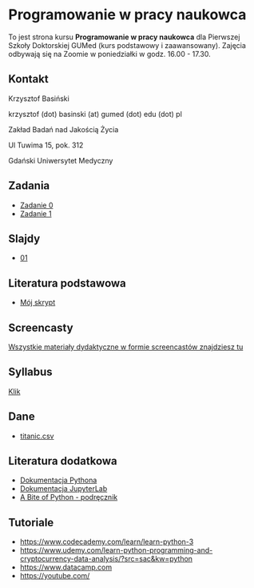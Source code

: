 # Programowanie w pracy naukowca

To jest strona kursu **Programowanie w pracy naukowca** dla Pierwszej Szkoły Doktorskiej GUMed (kurs podstawowy i zaawansowany). Zajęcia odbywają się na Zoomie w poniedziałki w godz. 16.00 - 17.30.



## Kontakt

Krzysztof Basiński

krzysztof (dot) basinski (at) gumed (dot) edu (dot) pl

Zakład Badań nad Jakością Życia

Ul Tuwima 15, pok. 312

Gdański Uniwersytet Medyczny

## Zadania

- [Zadanie 0](zadania/zad0.md)
- [Zadanie 1](zadania/zad1.md)


## Slajdy

- [01](01.html)

## Literatura podstawowa

- [Mój skrypt](http://kbas.gumed.edu.pl/programowanie/)


## Screencasty

[Wszystkie materiały dydaktyczne w formie screencastów znajdziesz tu](https://www.youtube.com/playlist?list=PLQooX7p8NEM5YI0KZYATdy8rsK2PgAk5B)


## Syllabus

[Klik](https://esyllabus.gumed.edu.pl/subjects/19173/fetch_document/PL)

## Dane

- [titanic.csv](data/titanic.csv)



## Literatura dodatkowa

- [Dokumentacja Pythona](https://docs.python.org/3/)
- [Dokumentacja JupyterLab](https://jupyterlab.readthedocs.io/en/stable/)
- [A Bite of Python - podręcznik](https://python.swaroopch.com)

## Tutoriale

- <https://www.codecademy.com/learn/learn-python-3>
- <https://www.udemy.com/learn-python-programming-and-cryptocurrency-data-analysis/?src=sac&kw=python>
- <https://www.datacamp.com>
- <https://youtube.com/>

